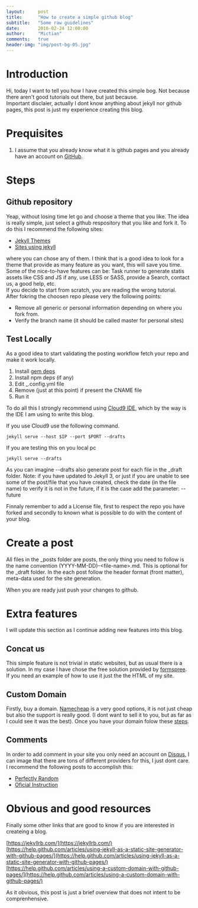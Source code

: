```yaml
---
layout:     post
title:      "How to create a simple github blog"
subtitle:   "Some raw guidelines"
date:       2016-02-24 12:00:00
author:     "Mictian"
comments:   true
header-img: "img/post-bg-05.jpg"
---
```


# Introduction
Hi, today I want to tell you how I have created this simple bog. Not because there aren't good tutorials out there, but just because.   
Important disclaier, actually I dont know anything about jekyll nor github pages, this post is just my experience creating this blog.

# Prequisites

1. I assume that you already know what it is github pages and you already have an account on [GitHub](www.github.com).


# Steps

## Github repository
Yeap, without losing time let go and choose a theme that you like. The idea is really simple, just select a github respository that you like and fork it.
To do this I recommend the following sites:

* [Jekyll Themes](http://jekyllthemes.org/)
* [Sites using jekyll](https://jekyllrb.com/docs/sites/)

where you can chose any of them.
I think that is a good idea to look for a theme that provide as many feature as you want, this will save you time. 
Some of the nice-to-have features can be: Task runner to generate statis assets like CSS and JS if any, use LESS or SASS, provide a Search, contact us, a good help, etc.   
If you decide to start from scratch, you are reading the wrong tutorial.   
After fokring the choosen repo please very the following points:

* Remove all generic or personal information depending on where you fork from.
* Verify the branch name (it should be called master for personal sites)

## Test Locally
As a good idea to start validating the posting workflow fetch your repo and make it work locally.

1. Install [gem deps](https://help.github.com/articles/setting-up-your-pages-site-locally-with-jekyll/)
2. Install npm deps \(if any\)
3. Edit _.config.yml file
4. Remove (just at this point) if present the CNAME file
5. Run it

To do all this I strongly recommend using [Cloud9 IDE](https://c9.io/), which by the way is the IDE I am using to write this blog.

If you use Cloud9 use the following command.
```shell
jekyll serve --host $IP --port $PORT --drafts
```   

If you are testing this on you local pc
```shell
jekyll serve --drafts
```   

As you can imagine  --drafts also generate post for each file in the _draft folder.
Note: if you have updated to Jekyll 3, or just if you are unable to see some of the post/file that you have created, check the date (in the file name) to verify it is not in the future, if it is the case add the parameter: --future

Finnaly remember to add a License file, first to respect the repo you have forked and secondly to known what is possible to do with the content of your blog.

# Create a post

All files in the _posts folder are posts, the only thing you need to follow is the name convention (YYYY-MM-DD)-\<file-name\>.md. This is optional for the _draft folder.
In the each post follow the header format (front matter), meta-data used for the site generation.

When you are ready just push your changes to github.


# Extra features
I will update this section as I continue adding new features into this blog.

## Concat us

This simple feature is not trivial in static websites, but as usual there is a solution. In my case I have chose the free solution provided by [formspree](http://formspree.io/).   
If you need an example of how to use it just the the HTML of my site.


## Custom Domain

Firstly, buy a domain. [Namecheap](http://www.namecheap.com/) is a very good options, it is not just cheap but also the support is really good. (I dont want to sell it to you, but as far as I could see it was the best).
Once you have your domain folow these [steps](https://www.namecheap.com/support/knowledgebase/article.aspx/9645/2208/how-do-i-link-my-domain-to-github-pages). 

## Comments

In order to add comment in your site you only need an account on [Disqus](https://disqus.com/home/explore/), I can image that there are tons of different providers for this, I just dont care.
I recommend the following posts to accomplish this:

* [Perfectly Random](http://www.perfectlyrandom.org/2014/06/29/adding-disqus-to-your-jekyll-powered-github-pages/)
* [Oficial Instruction](https://help.disqus.com/customer/portal/articles/472138-jekyll-installation-instructions)


# Obvious and good resources
Finally some other links that are good to know if you are interested in createing a blog.

[https://jekyllrb.com/](https://jekyllrb.com/)
[https://help.github.com/articles/using-jekyll-as-a-static-site-generator-with-github-pages/](https://help.github.com/articles/using-jekyll-as-a-static-site-generator-with-github-pages/)
[https://help.github.com/articles/using-a-custom-domain-with-github-pages/](https://help.github.com/articles/using-a-custom-domain-with-github-pages/)
    

As it obvious, this post is just a brief overview that does not intent to be comprenhensive.
